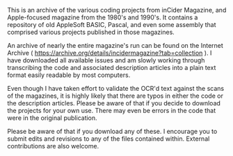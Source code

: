This is an archive of the various coding projects from inCider Magazine, and Apple-focused magazine from the 1980's and 1990's. It contains a repository of old AppleSoft BASIC, Pascal, and even some assembly that comprised various projects published in those magazines.

An archive of nearly the entire magazine's run can be found on the Internet Archive ( https://archive.org/details/incidermagazine?tab=collection ). I have downloaded all available issues and am slowly working through transcribing the code and associated description articles into a plain text format easily readable by most computers.

Even though I have taken effort to validate the OCR'd text against the scans of the magazines, it is highly likely that there are typos in either the code or the description articles. Please be aware of that if you decide to download the projects for your own use. There may even be errors in the code that were in the original publication.

Please be aware of that if you download any of these. I encourage you to submit edits and revisions to any of the files contained within. External contributions are also welcome.
